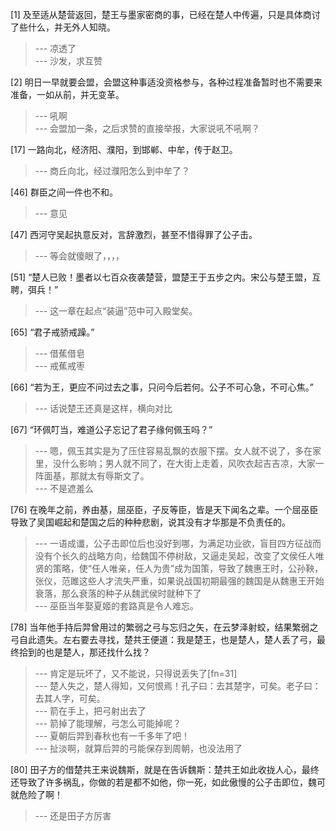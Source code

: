 
[1] 及至适从楚营返回，楚王与墨家密商的事，已经在楚人中传遍，只是具体商讨了些什么，并无外人知晓。
>--- 凉透了<br>
>--- 沙发，求互赞<br>

[2] 明日一早就要会盟，会盟这种事适没资格参与，各种过程准备暂时也不需要来准备，一如从前，并无变革。
>--- 吼啊<br>
>--- 会盟加一条，之后求赞的直接举报，大家说吼不吼啊？<br>

[17] 一路向北，经济阳、濮阳，到邯郸、中牟，传于赵卫。
>--- 商丘向北，经过濮阳怎么到中牟了？<br>

[46] 群臣之间一件也不和。
>--- 意见<br>

[47] 西河守吴起执意反对，言辞激烈，甚至不惜得罪了公子击。
>--- 等会就傻眼了，，，，<br>

[51] “楚人已败！墨者以七百众夜袭楚营，盟楚王于五步之内。宋公与楚王盟，互聘，弭兵！”
>--- 这一章在起点“装逼”范中可入殿堂矣。<br>

[65] “君子戒骄戒躁。”
>--- 借蕉借皂<br>
>--- 戒蕉戒枣<br>

[66] “若为王，更应不问过去之事，只问今后若何。公子不可心急，不可心焦。”
>--- 话说楚王还真是这样，横向对比<br>

[67] “环佩叮当，难道公子忘记了君子缘何佩玉吗？”
>--- 嗯，佩玉其实是为了压住容易乱飘的衣服下摆。女人就不说了，多在家里，没什么影响；男人就不同了，在大街上走着，风吹衣起吉吉凉，大家一阵面基，那就太有辱斯文了。<br>
>--- 不是遮羞么<br>

[76] 在晚年之前，养由基，屈巫臣，子反等臣，皆是天下闻名之辈。一个屈巫臣导致了吴国崛起和楚国之后的种种悲剧，说其没有才华那是不负责任的。
>--- 一语成谶，公子击即位后也没好到哪，为满足功业欲，盲目四方征战而没有个长久的战略方向，给魏国不停树敌，又逼走吴起，改变了文侯任人唯贤的策略，使“任人唯亲，任人为贵”成为国策，导致了魏惠王时，公孙鞅，张仪，范雎这些人才流失严重，如果说战国初期最强的魏国是从魏惠王开始衰落，那么衰落的种子从魏武侯时就种下了<br>
>--- 巫臣当年娶夏姬的套路真是令人难忘。<br>

[78] 当年他手持后羿曾用过的繁弱之弓与忘归之矢，在云梦泽射蛟，结果繁弱之弓自此遗失。左右要去寻找，楚共王便道：我是楚王，也是楚人，楚人丢了弓，最终拾到的也是楚人，那还找什么找？
>--- 肯定是玩坏了，又不能说，只得说丢失了[fn=31]<br>
>--- 楚人失之，楚人得知，又何恨焉！孔子曰：去其楚字，可矣。老子曰：去其人字，可矣。<br>
>--- 箭在手上，把弓射出去了<br>
>--- 箭掉了能理解，弓怎么可能掉呢？<br>
>--- 夏朝后羿到春秋也有一千多年了吧！<br>
>--- 扯淡啊，就算后羿的弓能保存到周朝，也没法用了<br>

[80] 田子方的借楚共王来说魏斯，就是在告诉魏斯：楚共王如此收拢人心，最终还导致了许多祸乱，你做的若是都不如他，你一死，如此傲慢的公子击即位，魏可就危险了啊！
>--- 还是田子方厉害<br>
